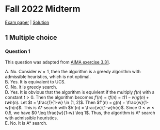 # Fall 2022 Midterm

[Exam paper](https://nbviewer.org/github/i-TechX/iTechX/blob/file-base/courses/CS181/CS181.01_Fall_2022/Exam%20%E8%80%83%E8%AF%95/F22_CS181_Midterm.pdf) | [Solution](https://nbviewer.org/github/i-TechX/iTechX/blob/file-base/courses/CS181/CS181.01_Fall_2022/Exam%20%E8%80%83%E8%AF%95/F22_CS181_Midterm_solution.pdf)

## 1 Multiple choice

### Question 1

This question was adapted from [AIMA exercise 3.31](https://aimacode.github.io/aima-exercises/search-exercises/ex_31/).

A. No. Consider $w=1$, then the algorithm is a greedy algorithm with admissible heuristics, which is not optimal.  
B. Yes. It is equivalent to UCS.  
C. No. It is greedy search.  
D. Yes. It is obvious that the algorithm is equivlent if the multiply $f(n)$ with a constant $t > 0$. Then the algorithm becomes $f'(n) = tf(n) = t(1-w)g(n) + twh(n)$. Let $t = \frac{1}{1-w} \in (1, 2]$. Then $f'(n) = g(n) + \frac{w}{1-w}h(n)$. This is A* search with $h'(n) = \frac{w}{1-w}h(n)$. Since $0 \leq w \leq 0.5$, we have $0 \leq \frac{w}{1-w} \leq 1$. Thus, the algorithm is A* search with admissible heuristics.  
E. No. It is A* search.
